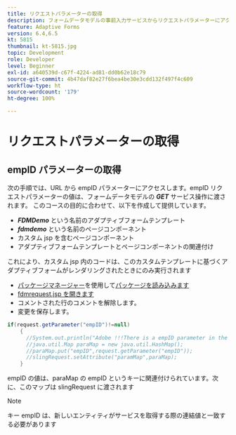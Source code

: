 ```yaml
---
title: リクエストパラメーターの取得
description: フォームデータモデルの事前入力サービスからリクエストパラメーターにアクセスする
feature: Adaptive Forms
version: 6.4,6.5
kt: 5815
thumbnail: kt-5815.jpg
topic: Development
role: Developer
level: Beginner
exl-id: a640539d-c67f-4224-ad81-dd0b62e18c79
source-git-commit: 4b47daf82e27f6bea4be30e3cdd132f497f4c609
workflow-type: ht
source-wordcount: '179'
ht-degree: 100%

---
```


# リクエストパラメーターの取得

## empID パラメーターの取得

次の手順では、URL から empID パラメーターにアクセスします。empID リクエストパラメーターの値は、フォームデータモデルの **_GET_** サービス操作に渡されます。
このコースの目的に合わせて、以下を作成して提供しています。

* **_FDMDemo_** という名前のアダプティブフォームテンプレート
* **_fdmdemo_** という名前のページコンポーネント
* カスタム jsp を含むページコンポーネント
* アダプティブフォームテンプレートとページコンポーネントの関連付け

これにより、カスタム jsp 内のコードは、このカスタムテンプレートに基づくアダプティブフォームがレンダリングされたときにのみ実行されます

* [パッケージマネージャー](http://localhost:4502/crx/packmgr/index.jsp)を使用して[パッケージを読み込みます](assets/template-page-component.zip)
* [fdmrequest.jsp を開きます](http://localhost:4502/crx/de/index.jsp#/apps/fdmdemo/component/page/fdmdemo/fdmrequest.jsp)
* コメントされた行のコメントを解除します。
* 変更を保存します。

```java
if(request.getParameter("empID")!=null)
    {
      //System.out.println("Adobe !!!There is a empID parameter in the request "+request.getParameter("empID"));
      //java.util.Map paraMap = new java.util.HashMap();
      //paraMap.put("empID",request.getParameter("empID"));
      //slingRequest.setAttribute("paramMap",paraMap);
    }
```

empID の値は、paraMap の empID というキーに関連付けられています。次に、このマップは slingRequest に渡されます

>[!NOTE]
>
>キー empID は、新しいエンティティがサービスを取得する際の連結値と一致する必要があります

